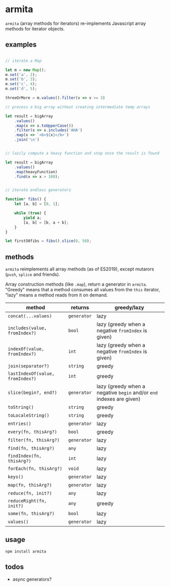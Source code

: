 # armita

`armita` (array methods for iterators) re-implements Javascript array methods for iterator objects.

## examples

```javascript

// iterate a Map

let m = new Map();
m.set('a', 2);
m.set('b', 3);
m.set('c', 4);
m.set('d', 5);

threeOrMore = m.values().filter(v => v >= 3)

// process a big array without creating intermediate temp arrays

let result = bigArray
    .values()
    .map(x => x.toUpperCase())
    .filter(x => x.includes('AHA')
    .map(x => `<b>${x}</b>`)
    .join('\n')


// lazily compute a heavy function and stop once the result is found

let result = bigArray
    .values()
    .map(heavyFunction)
    .find(x => x > 100);


// iterate endless generators

function* fibs() {
    let [a, b] = [0, 1];

    while (true) {
        yield a;
        [a, b] = [b, a + b];
    }
}

let first50fibs = fibs().slice(0, 50);
```

## methods

`armita` reimplements all array methods (as of ES2019), except mutarors (`push`, `splice` and friends).

Array construction methods (like `.map`), return a generator in `armita`.
"Greedy" means that a method consumes all values from the `this` iterator, "lazy" means a method reads from it on demand.


method|returns|greedy/lazy
------|----|----
`concat(...values)` | `generator` | lazy
`includes(value, fromIndex?)` | `bool` | lazy (greedy when a negative `fromIndex` is given)
`indexOf(value, fromIndex?)` | `int` | lazy (greedy when a negative `fromIndex` is given)
`join(separator?)` | `string` | greedy
`lastIndexOf(value, fromIndex?)` | `int` | greedy
`slice(begin?, end?)` | `generator` | lazy (greedy when a negative `begin` and/or `end` indexes are given)
`toString()` | `string` | greedy
`toLocaleString()` | `string` | greedy
`entries()` | `generator` | lazy
`every(fn, thisArg?)` | `bool` | greedy
`filter(fn, thisArg?)`| `generator` | lazy
`find(fn, thisArg?)`| `any` | lazy
`findIndex(fn, thisArg?)`| `int` | lazy
`forEach(fn, thisArg?)`| `void` | lazy
`keys()`| `generator` | lazy
`map(fn, thisArg?)`| `generator` | lazy
`reduce(fn, init?)`| `any` | lazy
`reduceRight(fn, init?)`| `any` | greedy
`some(fn, thisArg?)`| `bool` | lazy
`values()`| `generator` | lazy

## usage

```
npm install armita
```

## todos

- async generators?



